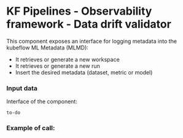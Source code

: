 # KF Pipelines - Observability framework - Data drift validator

This component exposes an interface for logging metadata into the kubeflow ML Metadata (MLMD):
- It retrieves or generate a new workspace
- It retrieves or generate a new run
- Insert the desired metadata (dataset, metric or model)


### Input data
Interface of the component:
```
to-do

```
### Example of call:

